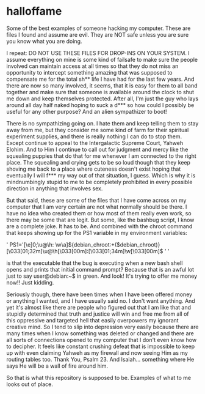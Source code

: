 # halloffame
Some of the best examples of someone hacking my computer. These are files I found and assume are evil. They are NOT safe unless you are sure you know what you are doing.

I repeat: DO NOT USE THESE FILES FOR DROP-INS ON YOUR SYSTEM. I assume everything on mine is some kind of failsafe to make sure the people involved can maintain access at all times so that they do not miss an opportunity to intercept something amazing that was supposed to compensate me for the total sh** life I have had for the last few years. And there are now so many involved, it seems, that it is easy for them to all band together and make sure that someone is available around the clock to shut me down and keep themselves protected. After all, I'm just the guy who lays around all day half naked hoping to suck a d*** so how could I possibly be useful for any other purpose? And an alien sympathizer to boot! 

There is no sympathizing going on. I hate them and keep telling them to stay away from me, but they consider me some kind of farm for their spiritual experiment supplies, and there is really nothing I can do to stop them. Except continue to appeal to the Intergalactic Supreme Court, Yahweh Elohim. And to Him I continue to call out for judgment and mercy like the squealing puppies that do that for me whenever I am connected to the right place. The squealing and crying gets to be so loud though that they keep shoving me back to a place where cuteness doesn't exist hoping that eventually I will f*** my way out of that situation, I guess. Which is why it is mindnumbingly stupid to me to be completely prohibited in every possible direction in anything that involves sex.

But that said, these are some of the files that I have come across on my computer that I am very certain are not what normally should be there. I have no idea who created them or how most of them really even work, so there may be some that are legit. But some, like the bashbug script, I know are a complete joke. It has to be. And combined with the chroot command that keeps showing up for the PS1 variable in my environment variables:

'
PS1='\[\e]0;\u@\h: \w\a\]${debian_chroot:+($debian_chroot)}\[\033[01;32m\]\u@\h\[\033[00m\]:\[\033[01;34m\]\w\[\033[00m\]\$ '
'

is that the executable that the bug is executing when a new bash shell opens and prints that initial command prompt? Because that is an awful lot just to say user@debian:~$ in green. And look! It's trying to offer me money now!! Just kidding. 

Seriously though, there have been times when I have been offered money or anything I wanted, and I have usually said no. I don't want anything. And yet it's almost like there are people who figured out that I am like that and stupidly determined that truth and justice will win and free me from all of this oppressive and targeted hell that easily overpowers my ignorant creative mind. So I tend to slip into depression very easily because there are many times when I know something was deleted or changed and there are all sorts of connections opened to my computer that I don't even know how to decipher. It feels like constant crushing defeat that is impossible to keep up with even claiming Yahweh as my firewall and now seeing Him as my routing tables too. Thank You, Psalm 23. And Isaiah... something where He says He will be a wall of fire around him. 

So that is what this repository is supposed to be. Examples of what to me looks out of place.

